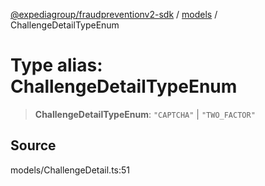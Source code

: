 [@expediagroup/fraudpreventionv2-sdk](../../index.md) / [models](../index.md) / ChallengeDetailTypeEnum

# Type alias: ChallengeDetailTypeEnum

> **ChallengeDetailTypeEnum**: `"CAPTCHA"` \| `"TWO_FACTOR"`

## Source

models/ChallengeDetail.ts:51
